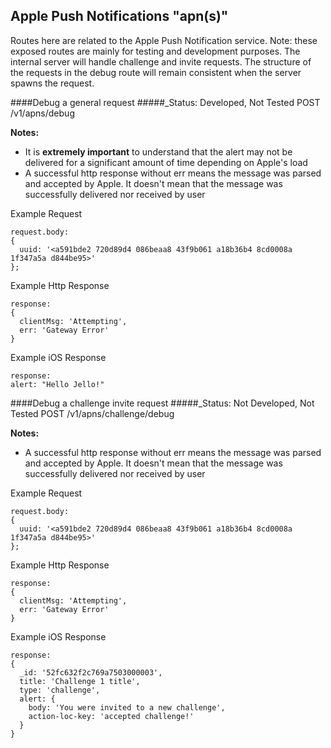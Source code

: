 
Apple Push Notifications "apn(s)"
----------------------
Routes here are related to the Apple Push Notification service.
Note: these exposed routes are mainly for testing and development purposes. The internal server
will handle challenge and invite requests. The structure of the requests in the debug route will
remain consistent when the server spawns the request.

####Debug a general request
#####_Status: Developed, Not Tested
POST /v1/apns/debug

**Notes:**
- It is **extremely important** to understand that the alert may not be delivered for a significant
  amount of time depending on Apple's load
- A successful http response without err means the message was parsed and accepted
  by Apple. It doesn't mean that the message was successfully delivered nor received by user

Example Request
```
request.body:
{
  uuid: '<a591bde2 720d89d4 086beaa8 43f9b061 a18b36b4 8cd0008a 1f347a5a d844be95>'
};
```
Example Http Response
```
response:
{ 
  clientMsg: 'Attempting',
  err: 'Gateway Error'
}
```
Example iOS Response
```
response:
alert: "Hello Jello!"
```

####Debug a challenge invite request
#####_Status: Not Developed, Not Tested
POST /v1/apns/challenge/debug

**Notes:**
- A successful http response without err means the message was parsed and accepted
  by Apple. It doesn't mean that the message was successfully delivered nor received by user

Example Request
```
request.body:
{
  uuid: '<a591bde2 720d89d4 086beaa8 43f9b061 a18b36b4 8cd0008a 1f347a5a d844be95>'
};
```
Example Http Response
```
response:
{ 
  clientMsg: 'Attempting',
  err: 'Gateway Error'
}
```
Example iOS Response
```
response:
{ 
  _id: '52fc632f2c769a7503000003',
  title: 'Challenge 1 title',
  type: 'challenge',
  alert: {
    body: 'You were invited to a new challenge',
    action-loc-key: 'accepted challenge!'
  }
}
```

